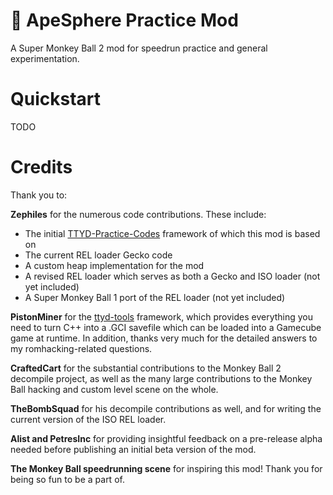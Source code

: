 # :confetti_ball: ApeSphere Practice Mod

A Super Monkey Ball 2 mod for speedrun practice and general experimentation.

# Quickstart

TODO

# Credits

Thank you to:

**Zephiles** for the numerous code contributions. These include:

* The initial [TTYD-Practice-Codes](https://github.com/Zephiles/TTYD-Practice-Codes) framework of which this mod is based on
* The current REL loader Gecko code
* A custom heap implementation for the mod
* A revised REL loader which serves as both a Gecko and ISO loader (not yet included)
* A Super Monkey Ball 1 port of the REL loader (not yet included)

**PistonMiner** for the [ttyd-tools](https://github.com/PistonMiner/ttyd-tools) framework, which provides everything you need to turn C++ into a .GCI savefile which can be loaded into a Gamecube game at runtime. In addition, thanks very much for the detailed answers to my romhacking-related questions.

**CraftedCart** for the substantial contributions to the Monkey Ball 2 decompile project, as well as the many large contributions to the Monkey Ball hacking and custom level scene on the whole.

**TheBombSquad** for his decompile contributions as well, and for writing the current version of the ISO REL loader.

**Alist and PetresInc** for providing insightful feedback on a pre-release alpha needed before publishing an initial beta version of the mod.

**The Monkey Ball speedrunning scene** for inspiring this mod! Thank you for being so fun to be a part of.